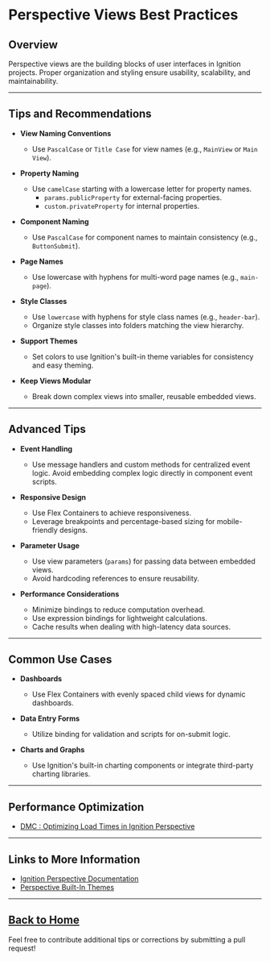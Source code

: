 # Perspective Views Best Practices

## Overview
Perspective views are the building blocks of user interfaces in Ignition projects. Proper organization and styling ensure usability, scalability, and maintainability.

---

## Tips and Recommendations

- **View Naming Conventions**
  - Use `PascalCase` or `Title Case` for view names (e.g., `MainView` or `Main View`).

- **Property Naming**
  - Use `camelCase` starting with a lowercase letter for property names.
    - `params.publicProperty` for external-facing properties.
    - `custom.privateProperty` for internal properties.

- **Component Naming**
  - Use `PascalCase` for component names to maintain consistency (e.g., `ButtonSubmit`).

- **Page Names**
  - Use lowercase with hyphens for multi-word page names (e.g., `main-page`).

- **Style Classes**
  - Use `lowercase` with hyphens for style class names (e.g., `header-bar`).
  - Organize style classes into folders matching the view hierarchy.

- **Support Themes**
  - Set colors to use Ignition's built-in theme variables for consistency and easy theming.
  
- **Keep Views Modular**
  - Break down complex views into smaller, reusable embedded views.
  
---

## Advanced Tips

- **Event Handling**
  - Use message handlers and custom methods for centralized event logic. Avoid embedding complex logic directly in component event scripts.

- **Responsive Design**
  - Use Flex Containers to achieve responsiveness.
  - Leverage breakpoints and percentage-based sizing for mobile-friendly designs.

- **Parameter Usage**
  - Use view parameters (`params`) for passing data between embedded views.
  - Avoid hardcoding references to ensure reusability.

- **Performance Considerations**
  - Minimize bindings to reduce computation overhead.
  - Use expression bindings for lightweight calculations.
  - Cache results when dealing with high-latency data sources.

---

## Common Use Cases

- **Dashboards**
  - Use Flex Containers with evenly spaced child views for dynamic dashboards.

- **Data Entry Forms**
  - Utilize binding for validation and scripts for on-submit logic.

- **Charts and Graphs**
  - Use Ignition's built-in charting components or integrate third-party charting libraries.

---

## Performance Optimization

- [DMC : Optimizing Load Times in Ignition Perspective](https://www.dmcinfo.com/latest-thinking/blog/id/13664/dmc-presents-at-icc-optimizing-load-times-in-ignition-perspective)

---

## Links to More Information
- [Ignition Perspective Documentation](https://docs.inductiveautomation.com/display/DOC81/Perspective+Module)
- [Perspective Built-In Themes](https://docs.inductiveautomation.com/display/DOC81/Perspective+Built-In+Themes)

---
[Back to Home](../README.md)
---

Feel free to contribute additional tips or corrections by submitting a pull request!
